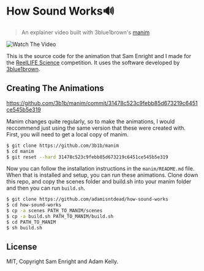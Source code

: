 # How Sound Works🔊

> An explainer video built with 3blue1brown's [manim](https://github.com/3b1b/manim)

![Watch The Video](https://i.imgur.com/RthFlPS.png)

This is the source code for the animation that Sam Enright and I made for the [ReelLIFE Science](https://reellifescience.com) competition.
It uses the software developed by [3blue1brown](https://www.youtube.com/channel/UCYO_jab_esuFRV4b17AJtAw).

## Creating The Animations

https://github.com/3b1b/manim/commit/31478c523c9febb85d673219c6451ce545b5e319

Manim changes quite regularly, so to make the animations, I would reccommend just using the same version that these were created with.
First, you will need to get a local copy of manim.

```bash
$ git clone https://github.com/3b1b/manim
$ cd manim
$ git reset --hard 31478c523c9febb85d673219c6451ce545b5e319
```

Now you can follow the installation instructions in the `manim/README.md` file.
When that is installed and setup, you can run these animations.
Clone down this repo, and copy the scenes folder and build.sh into your manim folder and then you can run `build.sh`.

```bash
$ git clone https://github.com/adamisntdead/how-sound-works
$ cd how-sound-works
$ cp -a scenes PATH_TO_MANIM/scenes
$ cp -a build.sh PATH_TO_MANIM/build.sh
$ cd PATH_TO_MANIM
$ sh build.sh
```

## License 

MIT, Copyright Sam Enright and Adam Kelly.
